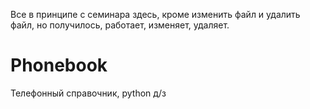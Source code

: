 Все в принципе с семинара здесь, кроме изменить файл и удалить файл, но получилось, работает, изменяет, удаляет.
# Phonebook
Телефонный справочник, python д/з
